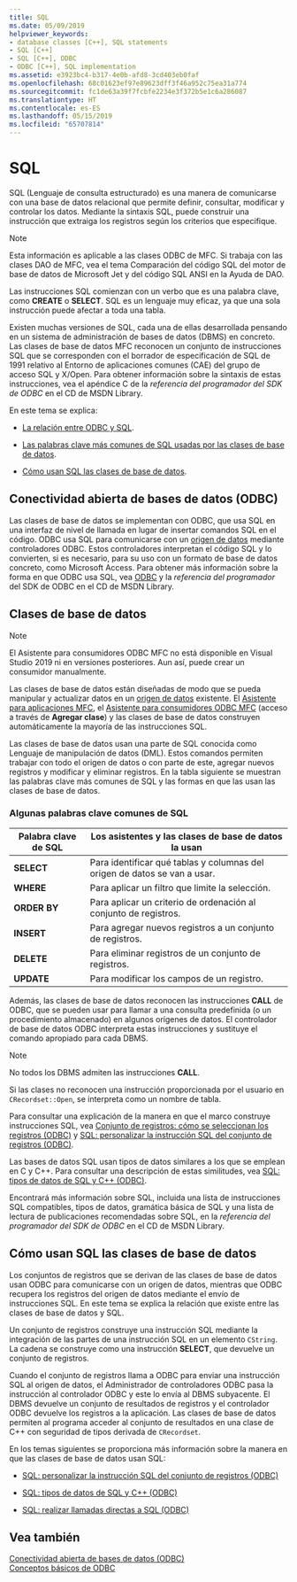 ```yaml
---
title: SQL
ms.date: 05/09/2019
helpviewer_keywords:
- database classes [C++], SQL statements
- SQL [C++]
- SQL [C++], ODBC
- ODBC [C++], SQL implementation
ms.assetid: e3923bc4-b317-4e0b-afd8-3cd403eb0faf
ms.openlocfilehash: 68c01623ef97e89623dff3f46a952c75ea31a774
ms.sourcegitcommit: fc1de63a39f7fcbfe2234e3f372b5e1c6a286087
ms.translationtype: HT
ms.contentlocale: es-ES
ms.lasthandoff: 05/15/2019
ms.locfileid: "65707814"
---
```

# <a name="sql"></a>SQL

SQL (Lenguaje de consulta estructurado) es una manera de comunicarse con una base de datos relacional que permite definir, consultar, modificar y controlar los datos. Mediante la sintaxis SQL, puede construir una instrucción que extraiga los registros según los criterios que especifique.

> [!NOTE]
>  Esta información es aplicable a las clases ODBC de MFC. Si trabaja con las clases DAO de MFC, vea el tema Comparación del código SQL del motor de base de datos de Microsoft Jet y del código SQL ANSI en la Ayuda de DAO.

Las instrucciones SQL comienzan con un verbo que es una palabra clave, como **CREATE** o **SELECT**. SQL es un lenguaje muy eficaz, ya que una sola instrucción puede afectar a toda una tabla.

Existen muchas versiones de SQL, cada una de ellas desarrollada pensando en un sistema de administración de bases de datos (DBMS) en concreto. Las clases de base de datos MFC reconocen un conjunto de instrucciones SQL que se corresponden con el borrador de especificación de SQL de 1991 relativo al Entorno de aplicaciones comunes (CAE) del grupo de acceso SQL y X/Open. Para obtener información sobre la sintaxis de estas instrucciones, vea el apéndice C de la *referencia del programador* *del SDK de ODBC* en el CD de MSDN Library.

En este tema se explica:

- [La relación entre ODBC y SQL](#_core_open_database_connectivity_.28.odbc.29).

- [Las palabras clave más comunes de SQL usadas por las clases de base de datos](#_core_the_database_classes).

- [Cómo usan SQL las clases de base de datos](#_core_how_the_database_classes_use_sql).

##  <a name="_core_open_database_connectivity_.28.odbc.29"></a> Conectividad abierta de bases de datos (ODBC)

Las clases de base de datos se implementan con ODBC, que usa SQL en una interfaz de nivel de llamada en lugar de insertar comandos SQL en el código. ODBC usa SQL para comunicarse con un [origen de datos](../../data/odbc/data-source-odbc.md) mediante controladores ODBC. Estos controladores interpretan el código SQL y lo convierten, si es necesario, para su uso con un formato de base de datos concreto, como Microsoft Access. Para obtener más información sobre la forma en que ODBC usa SQL, vea [ODBC](../../data/odbc/odbc-basics.md) y la *referencia del programador* del SDK de ODBC en el CD de MSDN Library.

##  <a name="_core_the_database_classes"></a> Clases de base de datos

> [!NOTE] 
> El Asistente para consumidores ODBC MFC no está disponible en Visual Studio 2019 ni en versiones posteriores. Aun así, puede crear un consumidor manualmente.

Las clases de base de datos están diseñadas de modo que se pueda manipular y actualizar datos en un [origen de datos](../../data/odbc/data-source-odbc.md) existente. El [Asistente para aplicaciones MFC](../../mfc/reference/database-support-mfc-application-wizard.md), el [Asistente para consumidores ODBC MFC](../../mfc/reference/adding-an-mfc-odbc-consumer.md) (acceso a través de **Agregar clase**) y las clases de base de datos construyen automáticamente la mayoría de las instrucciones SQL.

Las clases de base de datos usan una parte de SQL conocida como Lenguaje de manipulación de datos (DML). Estos comandos permiten trabajar con todo el origen de datos o con parte de este, agregar nuevos registros y modificar y eliminar registros. En la tabla siguiente se muestran las palabras clave más comunes de SQL y las formas en que las usan las clases de base de datos.

### <a name="some-common-sql-keywords"></a>Algunas palabras clave comunes de SQL

|Palabra clave de SQL|Los asistentes y las clases de base de datos la usan|
|-----------------|---------------------------------------------|
|**SELECT**|Para identificar qué tablas y columnas del origen de datos se van a usar.|
|**WHERE**|Para aplicar un filtro que limite la selección.|
|**ORDER BY**|Para aplicar un criterio de ordenación al conjunto de registros.|
|**INSERT**|Para agregar nuevos registros a un conjunto de registros.|
|**DELETE**|Para eliminar registros de un conjunto de registros.|
|**UPDATE**|Para modificar los campos de un registro.|

Además, las clases de base de datos reconocen las instrucciones **CALL** de ODBC, que se pueden usar para llamar a una consulta predefinida (o un procedimiento almacenado) en algunos orígenes de datos. El controlador de base de datos ODBC interpreta estas instrucciones y sustituye el comando apropiado para cada DBMS.

> [!NOTE]
>  No todos los DBMS admiten las instrucciones **CALL**.

Si las clases no reconocen una instrucción proporcionada por el usuario en `CRecordset::Open`, se interpreta como un nombre de tabla.

Para consultar una explicación de la manera en que el marco construye instrucciones SQL, vea [Conjunto de registros: cómo se seleccionan los registros (ODBC)](../../data/odbc/recordset-how-recordsets-select-records-odbc.md) y [SQL: personalizar la instrucción SQL del conjunto de registros (ODBC)](../../data/odbc/sql-customizing-your-recordsets-sql-statement-odbc.md).

Las bases de datos SQL usan tipos de datos similares a los que se emplean en C y C++. Para consultar una descripción de estas similitudes, vea [SQL: tipos de datos de SQL y C++ (ODBC)](../../data/odbc/sql-sql-and-cpp-data-types-odbc.md).

Encontrará más información sobre SQL, incluida una lista de instrucciones SQL compatibles, tipos de datos, gramática básica de SQL y una lista de lectura de publicaciones recomendadas sobre SQL, en la *referencia del programador*  *del SDK de ODBC* en el CD de MSDN Library.

##  <a name="_core_how_the_database_classes_use_sql"></a> Cómo usan SQL las clases de base de datos

Los conjuntos de registros que se derivan de las clases de base de datos usan ODBC para comunicarse con un origen de datos, mientras que ODBC recupera los registros del origen de datos mediante el envío de instrucciones SQL. En este tema se explica la relación que existe entre las clases de base de datos y SQL.

Un conjunto de registros construye una instrucción SQL mediante la integración de las partes de una instrucción SQL en un elemento `CString`. La cadena se construye como una instrucción **SELECT**, que devuelve un conjunto de registros.

Cuando el conjunto de registros llama a ODBC para enviar una instrucción SQL al origen de datos, el Administrador de controladores ODBC pasa la instrucción al controlador ODBC y este lo envía al DBMS subyacente. El DBMS devuelve un conjunto de resultados de registros y el controlador ODBC devuelve los registros a la aplicación. Las clases de base de datos permiten al programa acceder al conjunto de resultados en una clase de C++ con seguridad de tipos derivada de `CRecordset`.

En los temas siguientes se proporciona más información sobre la manera en que las clases de base de datos usan SQL:

- [SQL: personalizar la instrucción SQL del conjunto de registros (ODBC)](../../data/odbc/sql-customizing-your-recordsets-sql-statement-odbc.md)

- [SQL: tipos de datos de SQL y C++ (ODBC)](../../data/odbc/sql-sql-and-cpp-data-types-odbc.md)

- [SQL: realizar llamadas directas a SQL (ODBC)](../../data/odbc/sql-making-direct-sql-calls-odbc.md)

## <a name="see-also"></a>Vea también

[Conectividad abierta de bases de datos (ODBC)](../../data/odbc/open-database-connectivity-odbc.md)<br/>
[Conceptos básicos de ODBC](../../data/odbc/odbc-basics.md)